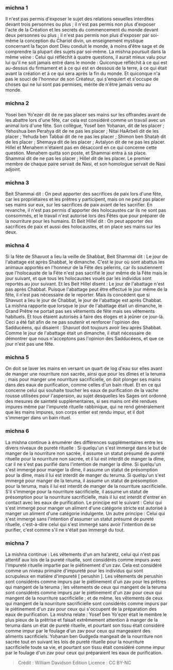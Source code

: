 
### michna 1
Il n'est pas permis d'exposer le sujet des relations sexuelles interdites devant trois personnes ou plus ; il n'est pas permis non plus d'exposer l'acte de la Création et les secrets du commencement du monde devant deux personnes ou plus ; il n'est pas permis non plus d'exposer par soi-même la conception du Chariot divin, un enseignement mystique concernant la façon dont Dieu conduit le monde, à moins d'être sage et de comprendre la plupart des sujets par soi-même. La mishna poursuit dans la même veine : Celui qui réfléchit à quatre questions, il aurait mieux valu pour lui qu'il ne soit jamais entré dans le monde : Quiconque réfléchit à ce qui est au-dessus du firmament et à ce qui est en dessous de la terre, à ce qui était avant la création et à ce qui sera après la fin du monde. Et quiconque n'a pas le souci de l'honneur de son Créateur, qui s'enquiert et s'occupe de choses qui ne lui sont pas permises, mérite de n'être jamais venu au monde.

### michna 2
Yosei ben Yo'ezer dit de ne pas placer ses mains sur les offrandes avant de les abattre lors d'une fête, car cela est considéré comme un travail avec un animal lors d'une fête. Son collègue, Yosef ben Yoḥanan, dit de les placer ; Yehoshua ben Peraḥya dit de ne pas les placer ; Nitai HaArbeli dit de les placer ; Yehuda ben Tabbai dit de ne pas les placer ; Shimon ben Shataḥ dit de les placer ; Shemaya dit de les placer ; Avtalyon dit de ne pas les placer. Hillel et Menaḥem n'étaient pas en désaccord en ce qui concerne cette question. Menaḥem quitta son poste, et Shammai entra à sa place. Shammai dit de ne pas les placer ; Hillel dit de les placer. Le premier membre de chaque paire servait de Nasi, et son homologue servait de Nasi adjoint.

### michna 3
Beit Shammai dit : On peut apporter des sacrifices de paix lors d'une fête, car les propriétaires et les prêtres y participent, mais on ne peut pas placer ses mains sur eux, sur les sacrifices de paix avant de les sacrifier. En revanche, il n'est pas permis d'apporter des holocaustes car ils ne sont pas consommés, et le travail n'est autorisé lors des Fêtes que pour préparer de la nourriture pour les humains. Et Beit Hillel dit : On peut apporter des sacrifices de paix et aussi des holocaustes, et on place ses mains sur les deux.

### michna 4
Si la fête de Shavuot a lieu la veille de Shabbat, Beit Shammai dit : Le jour de l'abattage est après Shabbat, le dimanche. C'est le jour où sont abattus les animaux apportés en l'honneur de la Fête des pèlerins, car ils soutiennent que l'holocauste de la Fête n'est pas sacrifié le jour même de la Fête mais le jour suivant, et que tous les holocaustes voués par les individus sont reportés au jour suivant. Et les Beit Hillel disent : Le jour de l'abattage n'est pas après Chabbat. Puisque l'abattage peut être effectué le jour même de la fête, il n'est pas nécessaire de le reporter. Mais ils concèdent que si Shavuot a lieu le jour de Chabbat, le jour de l'abattage est après Chabbat. La mishna rapporte que lorsque le jour de l'abattage était un dimanche, le Grand Prêtre ne portait pas ses vêtements de fête mais ses vêtements habituels. Et tous étaient autorisés à faire des éloges et à jeûner ce jour-là. Ceci a été fait afin de ne pas soutenir et renforcer l'opinion des Sadducéens, qui disaient : Shavuot doit toujours avoir lieu après Shabbat. Comme le jour de l'abattage était un dimanche, il était nécessaire de démontrer que nous n'acceptons pas l'opinion des Sadducéens, et que ce jour n'est pas une fête.

### michna 5
On doit se laver les mains en versant un quart de log d'eau sur elles avant de manger une nourriture non sacrée, ainsi que pour les dîmes et la teruma ; mais pour manger une nourriture sacrificielle, on doit plonger ses mains dans des eaux de purification, comme celles d'un bain rituel. Et en ce qui concerne celui qui souhaite toucher les eaux de purification de la vache rousse utilisées pour l'aspersion, au sujet desquelles les Sages ont ordonné des mesures de sainteté supplémentaires, si ses mains ont été rendues impures même par l'impureté rituelle rabbinique, qui ne rend généralement que les mains impures, son corps entier est rendu impur, et il doit s'immerger dans un bain rituel.

### michna 6
La mishna continue à énumérer des différences supplémentaires entre les divers niveaux de pureté rituelle : Si quelqu'un s'est immergé dans le but de manger de la nourriture non sacrée, il assume un statut présumé de pureté rituelle pour la nourriture non sacrée, et il lui est interdit de manger la dîme, car il ne s'est pas purifié dans l'intention de manger la dîme. Si quelqu'un s'est immergé pour manger la dîme, il assume un statut de présomption pour la dîme, mais il lui est interdit de manger du teruma. Si quelqu'un s'est immergé pour manger de la teruma, il assume un statut de présomption pour la teruma, mais il lui est interdit de manger de la nourriture sacrificielle. S'il s'immerge pour la nourriture sacrificielle, il assume un statut de présomption pour la nourriture sacrificielle, mais il lui est interdit d'entrer en contact avec les eaux de purification. Le principe est le suivant : Celui qui s'est immergé pour manger un aliment d'une catégorie stricte est autorisé à manger un aliment d'une catégorie indulgente. Un autre principe : Celui qui s'est immergé sans l'intention d'assumer un statut présumé de pureté rituelle, c'est-à-dire celui qui s'est immergé sans avoir l'intention de se purifier, c'est comme s'il ne s'était pas immergé du tout.

### michna 7
La mishna continue : Les vêtements d'un am ha'aretz, celui qui n'est pas attentif aux lois de la pureté rituelle, sont considérés comme impurs avec l'impureté rituelle impartie par le piétinement d'un zav. Cela est considéré comme un niveau primaire d'impureté pour les individus qui sont scrupuleux en matière d'impureté [ perushin ]. Les vêtements de perushin sont considérés comme impurs par le piétinement d'un zav pour les prêtres qui mangent de la teruma ; les vêtements de ceux qui mangent de la teruma sont considérés comme impurs par le piétinement d'un zav pour ceux qui mangent de la nourriture sacrificielle ; et de même, les vêtements de ceux qui mangent de la nourriture sacrificielle sont considérés comme impurs par le piétinement d'un zav pour ceux qui s'occupent de la préparation des eaux de purification. La mishna relate : Yosef ben Yo'ezer était le membre le plus pieux de la prêtrise et faisait extrêmement attention à manger de la teruma dans un état de pureté rituelle, et pourtant son tissu était considéré comme impur par le foulage d'un zav pour ceux qui mangeaient des aliments sacrificiels. Yoḥanan ben Gudgeda mangeait de la nourriture non sacrée tout en suivant les lois de pureté rituelle pour la nourriture sacrificielle toute sa vie, et pourtant son tissu était considéré comme impur par le foulage d'un zav pour ceux qui préparaient les eaux de purification.

>Crédit : William Davidson Edition
>Licence : CC BY-NC